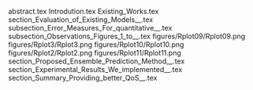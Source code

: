 abstract.tex
Introdution.tex
Existing_Works.tex
section_Evaluation_of_Existing_Models__.tex
subsection_Error_Measures_For_quantitative__.tex
subsection_Observations_Figures_1_to__.tex
figures/Rplot09/Rplot09.png
figures/Rplot3/Rplot3.png
figures/Rplot10/Rplot10.png
figures/Rplot2/Rplot2.png
figures/Rplot11/Rplot11.png
section_Proposed_Ensemble_Prediction_Method__.tex
section_Experimental_Results_We_implemented__.tex
section_Summary_Providing_better_QoS__.tex